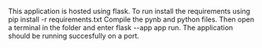 This application is hosted using flask.
To run install the requirements using pip install -r requirements.txt
Compile the pynb and python files.
Then open a terminal in the folder and enter flask --app app run.
The application should be running succesfully on a port.